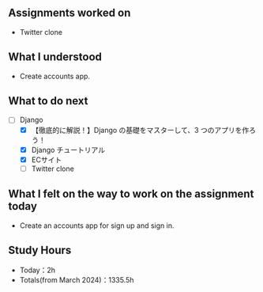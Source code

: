## Assignments worked on
- Twitter clone

## What I understood
- Create accounts app.

## What to do next
- [ ] Django
   - [x] 【徹底的に解説！】Django の基礎をマスターして、3 つのアプリを作ろう！
   - [x] Django チュートリアル
   - [x] ECサイト
   - [ ] Twitter clone

## What I felt on the way to work on the assignment today
- Create an accounts app for sign up and sign in.

## Study Hours

- Today：2h
- Totals(from March 2024)：1335.5h